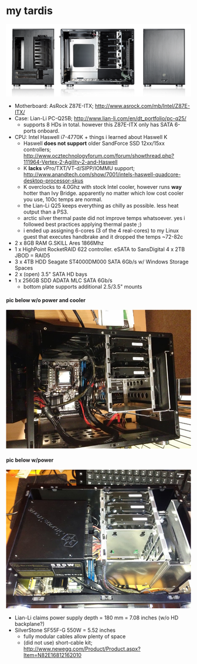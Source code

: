 # my tardis
![alt text](https://github.com/scrathe/tardisIVR/blob/master/graphics/tardisITX00.png?raw=true "tardisITX")
* Motherboard:  AsRock Z87E-ITX;  http://www.asrock.com/mb/Intel/Z87E-ITX/
* Case:  Lian-Li PC-Q25B;  http://www.lian-li.com/en/dt_portfolio/pc-q25/
  * supports 8 HDs in total.  however this Z87E-ITX only has SATA 6-ports onboard.
* CPU:  Intel Haswell i7-4770K + things i learned about Haswell K
  * Haswell **does not support** older SandForce SSD 12xx/15xx controllers;  http://www.ocztechnologyforum.com/forum/showthread.php?111964-Vertex-2-Agility-2-and-Haswell
  * K **lacks** vPro/TXT/VT-d/SIPP/IOMMU support;  http://www.anandtech.com/show/7001/intels-haswell-quadcore-desktop-processor-skus
  * K overclocks to 4.0Ghz with stock Intel cooler, however runs **way** hotter than Ivy Bridge.  apparently no matter which low cost cooler you use, 100c temps are normal.
  * the Lian-Li Q25 keeps everything as chilly as possible.  less heat output than a PS3.
  * arctic silver thermal paste did not improve temps whatsoever.  yes i followed best practices applying thermal paste ;)
  * i ended up assigning 6-cores (3 of the 4 real-cores) to my Linux guest that executes handbrake and it dropped the temps ~72-82c
* 2 x 8GB RAM G.SKILL Ares 1866Mhz
* 1 x HighPoint RocketRAID 622 controller.  eSATA to SansDigital 4 x 2TB JBOD = RAID5
* 3 x 4TB HDD Seagate ST4000DM000 SATA 6Gb/s w/ Windows Storage Spaces
* 2 x (open) 3.5" SATA HD bays
* 1 x 256GB SDD ADATA MLC SATA 6Gb/s
  * bottom plate supports additional 2.5/3.5" mounts

#### pic below w/o power and cooler
![alt text](https://github.com/scrathe/tardisIVR/blob/master/graphics/tardisITX01.png?raw=true "tardisITX")

#### pic below w/power
![alt text](https://github.com/scrathe/tardisIVR/blob/master/graphics/tardisITX02.png?raw=true "tardisITX")
* Lian-Li claims power supply depth = 180 mm = 7.08 inches (w/o HD backplane?)
* SilverStone SF55F-G 550W = 5.52 inches
  * fully modular cables allow plenty of space
  * (did not use) short-cable kit;  http://www.newegg.com/Product/Product.aspx?Item=N82E16812162010
